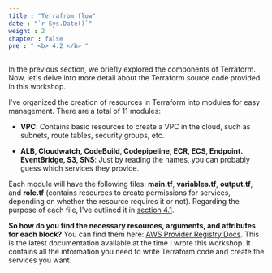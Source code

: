```yaml
---
title : "Terrafrom flow"
date : "`r Sys.Date()`"
weight : 2
chapter : false
pre : " <b> 4.2 </b> "
---
```


In the previous section, we briefly explored the components of Terraform. Now, let's delve into more detail about the Terraform source code provided in this workshop.

I've organized the creation of resources in Terraform into modules for easy management. There are a total of 11 modules:

- **VPC**: Contains basic resources to create a VPC in the cloud, such as subnets, route tables, security groups, etc.

- **ALB, Cloudwatch, CodeBuild, Codepipeline, ECR, ECS, Endpoint. EventBridge, S3, SNS**: Just by reading the names, you can probably guess which services they provide.

Each module will have the following files: **main.tf**, **variables.tf**, **output.tf**, and **role.tf** (contains resources to create permissions for services, depending on whether the resource requires it or not). Regarding the purpose of each file, I've outlined it in [section 4.1](../../4-knowledgeTerraform/4.1-overview/_index.vi.md).

**So how do you find the necessary resources, arguments, and attributes for each block?** You can find them here: [AWS Provider Registry Docs](https://registry.terraform.io/providers/hashicorp/aws/latest/docs). This is the latest documentation available at the time I wrote this workshop. It contains all the information you need to write Terraform code and create the services you want.
